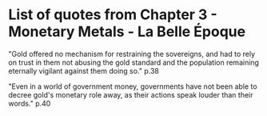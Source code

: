 # List of quotes from Chapter 3 - Monetary Metals - La Belle Époque

"Gold offered no mechanism for restraining the sovereigns, and had to rely on trust in them not abusing the gold standard and the population remaining eternally vigilant against them doing so." p.38

"Even in a world of government money, governments have not been able to decree gold's monetary role away, as their actions speak louder than their words." p.40
